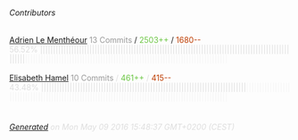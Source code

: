 ###### Contributors
[Adrien Le Menthéour](https://github.com/adrienlementheour)
<font color="#999">13 Commits</font> / <font color="#6cc644">2503++</font> / <font color="#bd3c00"> 1680--</font>
<font color="#dedede">56.52%&nbsp;<font color="#dedede">||||||||||||||||||||||||||||||||||||||||||||||||||||||||||||||||||||||||||||||||||||||||||||||||||||||</font><font color="#f4f4f4">||||||||||||||||||||||||||||||||||||||||||||||||||||||||||||||||||||||||||||||</font><br><br>
[Elisabeth Hamel](https://github.com/ElisabethStereosuper)
<font color="#999">10 Commits</font> / <font color="#6cc644">461++</font> / <font color="#bd3c00"> 415--</font>
<font color="#dedede">43.48%&nbsp;<font color="#dedede">|||||||||||||||||||||||||||||||||||||||||||||||||||||||||||||||||||||||||||||||</font><font color="#f4f4f4">|||||||||||||||||||||||||||||||||||||||||||||||||||||||||||||||||||||||||||||||||||||||||||||||||||||</font><br><br>
###### [Generated](https://github.com/jakeleboeuf/contributor) on Mon May 09 2016 15:48:37 GMT+0200 (CEST)